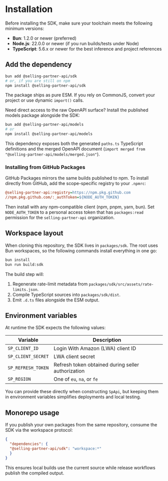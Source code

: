 # Installation

Before installing the SDK, make sure your toolchain meets the following minimum versions:

- **Bun**: 1.2.0 or newer (preferred)
- **Node.js**: 22.0.0 or newer (if you run builds/tests under Node)
- **TypeScript**: 5.6.x or newer for the best inference and project references

## Add the dependency

```bash
bun add @selling-partner-api/sdk
# or, if you are still on npm
npm install @selling-partner-api/sdk
```

The package ships as pure ESM. If you rely on CommonJS, convert your project or use dynamic `import()` calls.

Need direct access to the raw OpenAPI surface? Install the published models package alongside the SDK:

```bash
bun add @selling-partner-api/models
# or
npm install @selling-partner-api/models
```

This dependency exposes both the generated `paths.ts` TypeScript definitions and the merged OpenAPI document (`import merged from "@selling-partner-api/models/merged.json"`).

### Installing from GitHub Packages

GitHub Packages mirrors the same builds published to npm. To install directly from GitHub, add the scope-specific registry to your `.npmrc`:

```ini
@selling-partner-api:registry=https://npm.pkg.github.com
//npm.pkg.github.com/:_authToken=${NODE_AUTH_TOKEN}
```

Then install with any npm-compatible client (npm, pnpm, yarn, bun). Set `NODE_AUTH_TOKEN` to a personal access token that has `packages:read` permission for the `selling-partner-api` organization.

## Workspace layout

When cloning this repository, the SDK lives in `packages/sdk`. The root uses Bun workspaces, so the following commands install everything in one go:

```bash
bun install
bun run build:sdk
```

The build step will:

1. Regenerate rate-limit metadata from `packages/sdk/src/assets/rate-limits.json`.
2. Compile TypeScript sources into `packages/sdk/dist`.
3. Emit `.d.ts` files alongside the ESM output.

## Environment variables

At runtime the SDK expects the following values:

| Variable | Description |
| --- | --- |
| `SP_CLIENT_ID` | Login With Amazon (LWA) client ID |
| `SP_CLIENT_SECRET` | LWA client secret |
| `SP_REFRESH_TOKEN` | Refresh token obtained during seller authorization |
| `SP_REGION` | One of `eu`, `na`, or `fe` |

You can provide these directly when constructing `SpApi`, but keeping them in environment variables simplifies deployments and local testing.

## Monorepo usage

If you publish your own packages from the same repository, consume the SDK via the workspace protocol:

```json
{
  "dependencies": {
  "@selling-partner-api/sdk": "workspace:*"
  }
}
```

This ensures local builds use the current source while release workflows publish the compiled output.
